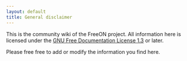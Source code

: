 ```yaml
---
layout: default
title: General disclaimer
---
```


This is the community wiki of the FreeON project. All information here is licensed under the [GNU Free Documentation License 1.3](http://www.gnu.org/copyleft/fdl.html) or later.

Please free free to add or modify the information you find here.
